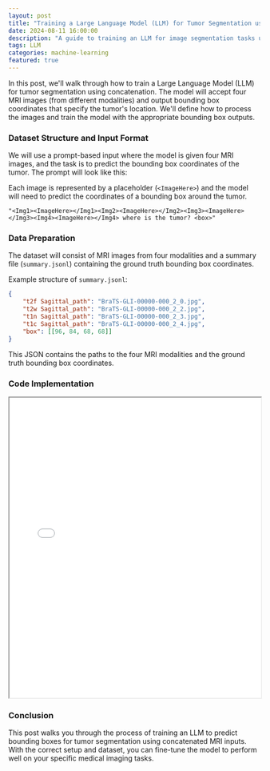 ```yaml
---
layout: post
title: "Training a Large Language Model (LLM) for Tumor Segmentation using Concatenation"
date: 2024-08-11 16:00:00
description: "A guide to training an LLM for image segmentation tasks using bounding box predictions with multiple MRI modalities."
tags: LLM
categories: machine-learning
featured: true
---
```


In this post, we'll walk through how to train a Large Language Model (LLM) for tumor segmentation using concatenation. The model will accept four MRI images (from different modalities) and output bounding box coordinates that specify the tumor's location. We'll define how to process the images and train the model with the appropriate bounding box outputs.

### Dataset Structure and Input Format

We will use a prompt-based input where the model is given four MRI images, and the task is to predict the bounding box coordinates of the tumor. The prompt will look like this:


Each image is represented by a placeholder (`<ImageHere>`) and the model will need to predict the coordinates of a bounding box around the tumor.

```plain
"<Img1><ImageHere></Img1><Img2><ImageHere></Img2><Img3><ImageHere></Img3><Img4><ImageHere></Img4> where is the tumor? <box>"
```

### Data Preparation

The dataset will consist of MRI images from four modalities and a summary file (`summary.jsonl`) containing the ground truth bounding box coordinates.

Example structure of `summary.jsonl`:

```json
{
    "t2f Sagittal_path": "BraTS-GLI-00000-000_2_0.jpg",
    "t2w Sagittal_path": "BraTS-GLI-00000-000_2_2.jpg",
    "t1n Sagittal_path": "BraTS-GLI-00000-000_2_3.jpg",
    "t1c Sagittal_path": "BraTS-GLI-00000-000_2_4.jpg",
    "box": [[96, 84, 68, 68]]
}
```
This JSON contains the paths to the four MRI modalities and the ground truth bounding box coordinates.

### Code Implementation

<iframe 
    src="/assets/pdf/hk.pdf" 
    width="100%" 
    height="600px">
    MiniGPT4 with Multimodality-Concatenation
    <a href="'/assets/pdf/hk.pdf">Download PDF</a>
</iframe>


### Conclusion
This post walks you through the process of training an LLM to predict bounding boxes for tumor segmentation using concatenated MRI inputs. With the correct setup and dataset, you can fine-tune the model to perform well on your specific medical imaging tasks.

